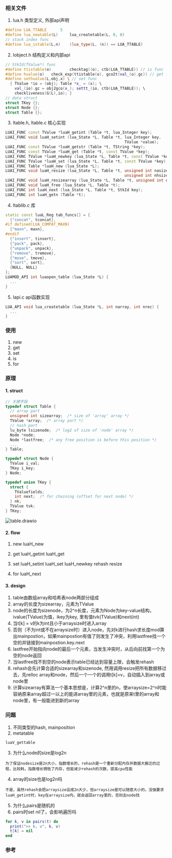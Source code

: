 
### 相关文件
1. lua.h 类型定义, 外部api声明
```cpp
#define LUA_TTABLE		5
#define lua_newtable(L)		lua_createtable(L, 0, 0)
// stack index func
#define lua_istable(L,n)	(lua_type(L, (n)) == LUA_TTABLE) 
```

2. lobject.h 结构定义和内部api
```cpp
// StkId(TValue*) func
#define ttistable(o)		checktag((o), ctb(LUA_TTABLE)) // is func
#define hvalue(o)	check_exp(ttistable(o), gco2t(val_(o).gc)) // get func
#define sethvalue(L,obj,x) \ // set func
  { TValue *io = (obj); Table *x_ = (x); \
    val_(io).gc = obj2gco(x_); settt_(io, ctb(LUA_TTABLE)); \
    checkliveness(G(L),io); }
// data struct
struct TKey {};
struct Node {};
struct Table {};
```

3. ltable.h, ltable.c 核心实现
```cpp
LUAI_FUNC const TValue *luaH_getint (Table *t, lua_Integer key);
LUAI_FUNC void luaH_setint (lua_State *L, Table *t, lua_Integer key,
                                                    TValue *value);
LUAI_FUNC const TValue *luaH_getstr (Table *t, TString *key);
LUAI_FUNC const TValue *luaH_get (Table *t, const TValue *key);
LUAI_FUNC TValue *luaH_newkey (lua_State *L, Table *t, const TValue *key);
LUAI_FUNC TValue *luaH_set (lua_State *L, Table *t, const TValue *key);
LUAI_FUNC Table *luaH_new (lua_State *L);
LUAI_FUNC void luaH_resize (lua_State *L, Table *t, unsigned int nasize,
                                                    unsigned int nhsize);
LUAI_FUNC void luaH_resizearray (lua_State *L, Table *t, unsigned int nasize);
LUAI_FUNC void luaH_free (lua_State *L, Table *t);
LUAI_FUNC int luaH_next (lua_State *L, Table *t, StkId key);
LUAI_FUNC int luaH_getn (Table *t);
```

4. ltablib.c 库
```cpp
static const luaL_Reg tab_funcs[] = {
  {"concat", tconcat},
#if defined(LUA_COMPAT_MAXN)
  {"maxn", maxn},
#endif
  {"insert", tinsert},
  {"pack", pack},
  {"unpack", unpack},
  {"remove", tremove},
  {"move", tmove},
  {"sort", sort},
  {NULL, NULL}
};
LUAMOD_API int luaopen_table (lua_State *L) {
  ...
}
```

5. lapi.c api函数实现
```cpp
LUA_API void lua_createtable (lua_State *L, int narray, int nrec) {
  ...
}
```

### 使用
1. new
2. get
3. set
4. is
5. for

### 原理
#### 1. struct
```cpp
// 关键字段
typedef struct Table {
  // array part
  unsigned int sizearray;  /* size of 'array' array */
  TValue *array;  /* array part */
  // hash part
  lu_byte lsizenode;  /* log2 of size of 'node' array */
  Node *node;
  Node *lastfree;  /* any free position is before this position */
  ...
} Table;

typedef struct Node {
  TValue i_val;
  TKey i_key;
} Node;

typedef union TKey {
  struct {
    TValuefields;
    int next;  /* for chaining (offset for next node) */
  } nk;
  TValue tvk;
} TKey;
```
![table.drawio](../image/table.drawio)

#### 2. flow
1. new
luaH_new

2. get
luaH_getint
luaH_get



3. set
luaH_setint
luaH_set
luaH_newkey
rehash
resize

4. for
luaH_next

#### 3. design
1. table由数组array和哈希表node两部分组成
2. array的长度为sizearray，元素为TValue
3. node的长度为sizenode，为2^n长度，元素为Node为key-value结构，ivalue(TValue)为值，ikey为key, 里有值tvk(TValue)和next(int)
4. 当t[k] = v的k为int且小于arraysize时进入array
5. 否则（不为int或不在arraysize时）进入node，先对k进行hash求长度mod算出mainpostion，如果mainpostion有值了则发生了冲突，利用lastfree找一个空的并链接到mainpostion.key.next
6. lastfree开始指向node的最后一个元素，当发生冲突时，从后向前找第一个为空的node返回
7. 当lastfree找不到空的node表示table已经达到容量上限，会触发rehash
8. rehash会先计算合适的sizearray和sizenode, 然用调用resize把所有数据移过去，先relloc array和node，然后一个一个的调用t[k]=v，自动插入到array或node里
9. 计算sizearray有算法一个基本思想是，计算2^n里的n，使arraysize=2^n时能容纳原来array超过一以上的能进array里的元素，也就是原来t里的array和node里，有一般能进到新的array

### 问题
1. 不同类型的hash, mainposition
2. metatable
```
luaV_gettable
```
3. 为什么node的size是log2n
```
为了保证nodesize是2n大小，指数增长的，rehash是一个重新分配内存并数据大搬迁的过程，比较耗，指数增长牺牲了内存，但能减少rehash的次数，提高cpu性能
```
4. array的size也是log2n吗
```
不是，虽然rehash会把arraysize设成2n大少，但arraysize是可以随意大小的，没强要求luaH_getint时，key在arraysize内，就会返回array里的，否则去node找
```
5. 为什么pairs是随机的
6. pairs时set nil了，会影响遍历吗
```lua
for k, v in pairs(t) do
  print(">> k, v", k, v)
  t[k] = nil
end
```

### 参考

